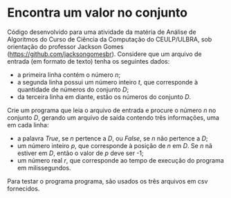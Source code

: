 # Encontra um valor no conjunto

Código desenvolvido para uma atividade da matéria de Análise de Algoritmos do Curso de Ciência da Computação do CEULP/ULBRA, sob orientação do professor Jackson Gomes (https://github.com/jacksongomesbr).
Considere que um arquivo de entrada (em formato de texto) tenha os seguintes dados:

* a primeira linha contém o número *n*;
* a segunda linha possui um número inteiro *t*, que corresponde à quantidade de números do conjunto *D*;
* da terceira linha em diante, estão os números do conjunto *D*.

Crie um programa que leia o arquivo de entrada e procure o número *n* no conjunto *D*, gerando um arquivo de saída contendo três informações, uma em cada linha:
* a palavra *True*, se *n* pertence a *D*, ou *False*, se *n* não pertence a *D*;
* um número inteiro *p*, que corresponde à posição de *n* em *D*. Se *n* nã estiver em *D*, então o valor de *p* deve ser -1;
* um número real *r*, que corresponde ao tempo de execução do programa em milissegundos.

Para testar o programa programa, são usados os três arquivos em csv fornecidos.
